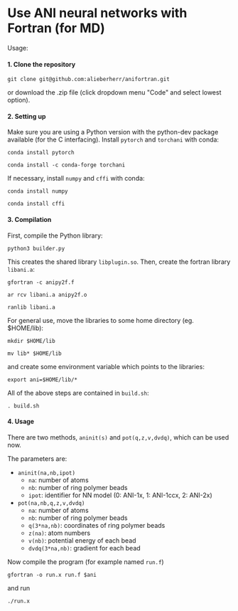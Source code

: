 # Use ANI neural networks with Fortran (for MD)

Usage:

#### 1. Clone the repository

`git clone git@github.com:alieberherr/anifortran.git`

or download the .zip file (click dropdown menu "Code" and select lowest option).

#### 2. Setting up

Make sure you are using a Python version with the python-dev package available (for the C interfacing).
Install `pytorch` and `torchani` with conda:

`conda install pytorch`

`conda install -c conda-forge torchani`

If necessary, install `numpy` and `cffi` with conda:

`conda install numpy`

`conda install cffi`

#### 3. Compilation

First, compile the Python library:

`python3 builder.py`

This creates the shared library `libplugin.so`. Then, create the fortran library `libani.a`:

`gfortran -c anipy2f.f`

`ar rcv libani.a anipy2f.o`

`ranlib libani.a`

For general use, move the libraries to some home directory (eg. $HOME/lib):

`mkdir $HOME/lib`

`mv lib* $HOME/lib`

and create some environment variable which points to the libraries:

`export ani=$HOME/lib/*`

All of the above steps are contained in `build.sh`:

`. build.sh`

#### 4. Usage

There are two methods, `aninit(s)` and `pot(q,z,v,dvdq)`, which can be used now.

The parameters are:
- `aninit(na,nb,ipot)`
  - `na`: number of atoms
  - `nb`: number of ring polymer beads
  - `ipot`: identifier for NN model (0: ANI-1x, 1: ANI-1ccx, 2: ANI-2x)
- `pot(na,nb,q,z,v,dvdq)`
  - `na`: number of atoms
  - `nb`: number of ring polymer beads
  - `q(3*na,nb)`: coordinates of ring polymer beads
  - `z(na)`: atom numbers
  - `v(nb)`: potential energy of each bead
  - `dvdq(3*na,nb)`: gradient for each bead

Now compile the program (for example named `run.f`)

`gfortran -o run.x run.f $ani`

and run

`./run.x`

